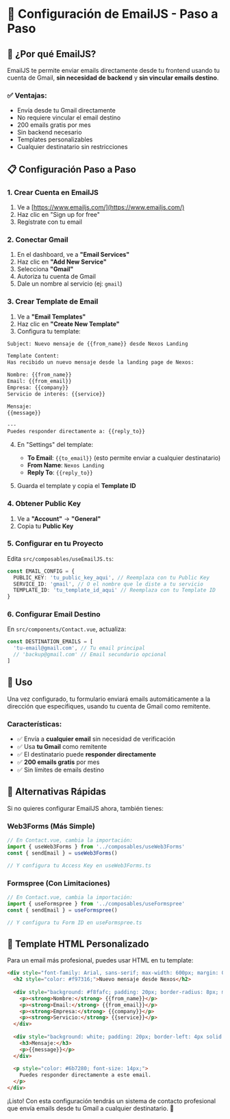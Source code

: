 # 📧 Configuración de EmailJS - Paso a Paso

## 🚀 ¿Por qué EmailJS?

EmailJS te permite enviar emails directamente desde tu frontend usando tu cuenta de Gmail, **sin necesidad de backend** y **sin vincular emails destino**.

### ✅ Ventajas:
- Envía desde tu Gmail directamente
- No requiere vincular el email destino
- 200 emails gratis por mes
- Sin backend necesario
- Templates personalizables
- Cualquier destinatario sin restricciones

## 📋 Configuración Paso a Paso

### 1. Crear Cuenta en EmailJS
1. Ve a [https://www.emailjs.com/](https://www.emailjs.com/)
2. Haz clic en "Sign up for free"
3. Regístrate con tu email

### 2. Conectar Gmail
1. En el dashboard, ve a **"Email Services"**
2. Haz clic en **"Add New Service"**
3. Selecciona **"Gmail"**
4. Autoriza tu cuenta de Gmail
5. Dale un nombre al servicio (ej: `gmail`)

### 3. Crear Template de Email
1. Ve a **"Email Templates"**
2. Haz clic en **"Create New Template"**
3. Configura tu template:

```html
Subject: Nuevo mensaje de {{from_name}} desde Nexos Landing

Template Content:
Has recibido un nuevo mensaje desde la landing page de Nexos:

Nombre: {{from_name}}
Email: {{from_email}}
Empresa: {{company}}
Servicio de interés: {{service}}

Mensaje:
{{message}}

---
Puedes responder directamente a: {{reply_to}}
```

4. En "Settings" del template:
   - **To Email**: `{{to_email}}` (esto permite enviar a cualquier destinatario)
   - **From Name**: `Nexos Landing`
   - **Reply To**: `{{reply_to}}`

5. Guarda el template y copia el **Template ID**

### 4. Obtener Public Key
1. Ve a **"Account"** → **"General"**
2. Copia tu **Public Key**

### 5. Configurar en tu Proyecto

Edita `src/composables/useEmailJS.ts`:

```typescript
const EMAIL_CONFIG = {
  PUBLIC_KEY: 'tu_public_key_aqui', // Reemplaza con tu Public Key
  SERVICE_ID: 'gmail', // O el nombre que le diste a tu servicio
  TEMPLATE_ID: 'tu_template_id_aqui' // Reemplaza con tu Template ID
}
```

### 6. Configurar Email Destino

En `src/components/Contact.vue`, actualiza:

```typescript
const DESTINATION_EMAILS = [
  'tu-email@gmail.com', // Tu email principal
  // 'backup@gmail.com' // Email secundario opcional
]
```

## 🎯 Uso

Una vez configurado, tu formulario enviará emails automáticamente a la dirección que especifiques, usando tu cuenta de Gmail como remitente.

### Características:
- ✅ Envía a **cualquier email** sin necesidad de verificación
- ✅ Usa **tu Gmail** como remitente
- ✅ El destinatario puede **responder directamente**
- ✅ **200 emails gratis** por mes
- ✅ Sin límites de emails destino

## 🔄 Alternativas Rápidas

Si no quieres configurar EmailJS ahora, también tienes:

### Web3Forms (Más Simple)
```typescript
// En Contact.vue, cambia la importación:
import { useWeb3Forms } from '../composables/useWeb3Forms'
const { sendEmail } = useWeb3Forms()

// Y configura tu Access Key en useWeb3Forms.ts
```

### Formspree (Con Limitaciones)
```typescript
// En Contact.vue, cambia la importación:
import { useFormspree } from '../composables/useFormspree'
const { sendEmail } = useFormspree()

// Y configura tu Form ID en useFormspree.ts
```

## 🎨 Template HTML Personalizado

Para un email más profesional, puedes usar HTML en tu template:

```html
<div style="font-family: Arial, sans-serif; max-width: 600px; margin: 0 auto;">
  <h2 style="color: #f97316;">Nuevo mensaje desde Nexos</h2>
  
  <div style="background: #f8fafc; padding: 20px; border-radius: 8px; margin: 20px 0;">
    <p><strong>Nombre:</strong> {{from_name}}</p>
    <p><strong>Email:</strong> {{from_email}}</p>
    <p><strong>Empresa:</strong> {{company}}</p>
    <p><strong>Servicio:</strong> {{service}}</p>
  </div>
  
  <div style="background: white; padding: 20px; border-left: 4px solid #f97316;">
    <h3>Mensaje:</h3>
    <p>{{message}}</p>
  </div>
  
  <p style="color: #6b7280; font-size: 14px;">
    Puedes responder directamente a este email.
  </p>
</div>
```

¡Listo! Con esta configuración tendrás un sistema de contacto profesional que envía emails desde tu Gmail a cualquier destinatario. 🚀
